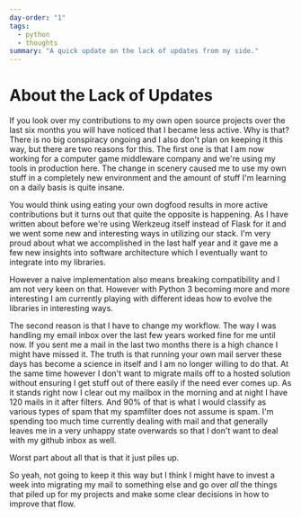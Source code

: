 ```yaml
---
day-order: "1"
tags:
  - python
  - thoughts
summary: "A quick update on the lack of updates from my side."
---
```


# About the Lack of Updates

If you look over my contributions to my own open source projects over the
last six months you will have noticed that I became less active.  Why is
that?  There is no big conspiracy ongoing and I also don't plan on keeping
it this way, but there are two reasons for this.  The first one is that I
am now working for a computer game middleware company and we're using my
tools in production here.  The change in scenery caused me to use my own
stuff in a completely new environment and the amount of stuff I'm learning
on a daily basis is quite insane.

You would think using eating your own dogfood results in more active
contributions but it turns out that quite the opposite is happening.  As I
have written about before we're using Werkzeug itself instead of Flask for
it and we went some new and interesting ways in utilizing our stack.  I'm
very proud about what we accomplished in the last half year and it gave me
a few new insights into software architecture which I eventually want to
integrate into my libraries.

However a naive implementation also means breaking compatibility and I am
not very keen on that.  However with Python 3 becoming more and more
interesting I am currently playing with different ideas how to evolve the
libraries in interesting ways.

The second reason is that I have to change my workflow.  The way I was
handling my email inbox over the last few years worked fine for me until
now.  If you sent me a mail in the last two months there is a high chance
I might have missed it.  The truth is that running your own mail server
these days has become a science in itself and I am no longer willing to do
that.  At the same time however I don't want to migrate mails off to a
hosted solution without ensuring I get stuff out of there easily if the
need ever comes up.  As it stands right now I clear out my mailbox in the
morning and at night I have 120 mails in it after filters.  And 90% of
that is what I would classify as various types of spam that my spamfilter
does not assume is spam.  I'm spending too much time currently dealing
with mail and that generally leaves me in a very unhappy state overwards
so that I don't want to deal with my github inbox as well.

Worst part about all that is that it just piles up.

So yeah, not going to keep it this way but I think I might have to invest
a week into migrating my mail to something else and go over *all* the
things that piled up for my projects and make some clear decisions in how
to improve that flow.
